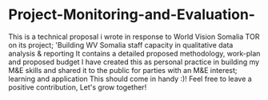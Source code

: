 # Project-Monitoring-and-Evaluation-
This is a technical proposal i wrote in response to World Vision Somalia TOR on its project; 'Building WV Somalia staff capacity in qualitative data analysis & reporting 
It contains a detailed proposed methodology, work-plan  and proposed budget 
I have created this as personal practice in building my M&E skills and shared it to the public for parties with an M&E interest; learning and application
This should come in handy :)! 
Feel free to leave a positive contribution, Let's grow together!
